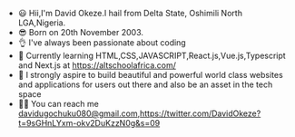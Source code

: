 * 😃 Hii,I'm David Okeze.I hail from Delta State, Oshimili North LGA,Nigeria.
* 😎 Born on 20th November 2003.
* 👌 I've always been passionate about coding
* 💪 Currently learning HTML,CSS,JAVASCRIPT,React.js,Vue.js,Typescript and Next.js at https://altschoolafrica.com/
* 💙 I strongly aspire to build beautiful and powerful world class websites and applications for users out there and also be an asset in the tech space
* 👨‍💻 You can reach me davidugochuku080@gmail.com,https://twitter.com/DavidOkeze?t=9sGHnLYxm-okv2DuKzzN0g&s=09

